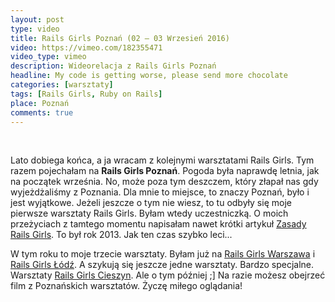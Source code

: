 ```yaml
---
layout: post
type: video
title: Rails Girls Poznań (02 – 03 Wrzesień 2016)
video: https://vimeo.com/182355471
video_type: vimeo
description: Wideorelacja z Rails Girls Poznań
headline: My code is getting worse, please send more chocolate
categories: [warsztaty]
tags: [Rails Girls, Ruby on Rails]
place: Poznań
comments: true
---
```


<br>

Lato dobiega końca, a ja wracam z kolejnymi warsztatami Rails Girls. Tym razem pojechałam na **Rails Girls Poznań**. Pogoda była naprawdę letnia, jak na początek września. No, może poza tym deszczem, który złapał nas gdy wyjeżdżaliśmy z Poznania. Dla mnie to miejsce, to znaczy Poznań, było i jest wyjątkowe. Jeżeli jeszcze o tym nie wiesz, to tu odbyły się moje pierwsze warsztaty Rails Girls. Byłam wtedy uczestniczką. O moich przeżyciach z tamtego momentu napisałam nawet krótki artykuł <a href="{{ site.baseurl }}/rails-girls-rules" title="Rails Girls Poznań - Ja jako uczestniczka">Zasady Rails Girls</a>. To był rok 2013. Jak ten czas szybko leci...

W tym roku to moje trzecie warsztaty. Byłam już na <a href="{{ site.baseurl }}/rails-girls-warsaw-2016" title="Rails Girls Warsaw - wideorelacja">Rails Girls Warszawa</a> i <a href="{{ site.baseurl }}/rails-girls-lodz" title="Rails Girls Łódź - wideorelacja">Rails Girls Łódź</a>. A szykują się jeszcze jedne warsztaty. Bardzo specjalne. Warsztaty <a href="{{ site.baseurl }}/rails-girls-cieszyn" title="Rails Girls Cieszyn">Rails Girls Cieszyn</a>. Ale o tym później ;] Na razie możesz obejrzeć film z Poznańskich warsztatów. Życzę miłego oglądania!
